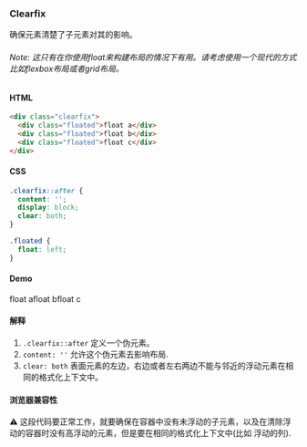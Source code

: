 ### Clearfix

确保元素清楚了子元素对其的影响。

###### Note: 这只有在你使用float来构建布局的情况下有用。请考虑使用一个现代的方式比如flexbox布局或者grid布局。

#### HTML

```html
<div class="clearfix">
  <div class="floated">float a</div>
  <div class="floated">float b</div>
  <div class="floated">float c</div>
</div>
```

#### CSS

```css
.clearfix::after {
  content: '';
  display: block;
  clear: both;
}

.floated {
  float: left;
}
```

#### Demo

<div class="snippet-demo">
  <div class="snippet-demo__clearfix">
    <div class="snippet-demo__floated">float a</div>
    <div class="snippet-demo__floated">float b</div>
    <div class="snippet-demo__floated">float c</div>
  </div>
</div>

<style>
.snippet-demo__clearfix::after {
  content: '';
  display: block;
  clear: both;
}

.snippet-demo__floated {
  float: left;
}
</style>

#### 解释

1. `.clearfix::after` 定义一个伪元素。
2. `content: ''` 允许这个伪元素去影响布局.
3. `clear: both` 表面元素的左边，右边或者左右两边不能与邻近的浮动元素在相同的格式化上下文中。

#### 浏览器兼容性

<span class="snippet__support-note">⚠️ 这段代码要正常工作，就要确保在容器中没有未浮动的子元素，以及在清除浮动的容器时没有高浮动的元素，但是要在相同的格式化上下文中(比如 浮动的列).</span>

<!-- tags: layout -->
